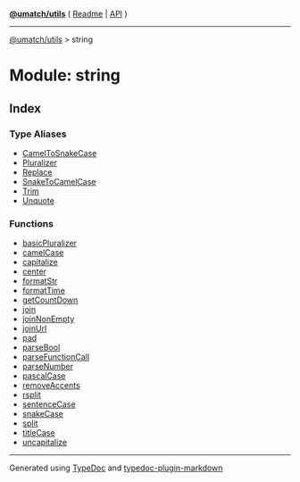 [**@umatch/utils**](../README.md) ( [Readme](../README.md) \| [API](../API.md) )

---

[@umatch/utils](../API.md) > string

# Module: string

## Index

### Type Aliases

- [CamelToSnakeCase](type-aliases/type-alias.CamelToSnakeCase.md)
- [Pluralizer](type-aliases/type-alias.Pluralizer.md)
- [Replace](type-aliases/type-alias.Replace.md)
- [SnakeToCamelCase](type-aliases/type-alias.SnakeToCamelCase.md)
- [Trim](type-aliases/type-alias.Trim.md)
- [Unquote](type-aliases/type-alias.Unquote.md)

### Functions

- [basicPluralizer](functions/function.basicPluralizer.md)
- [camelCase](functions/function.camelCase.md)
- [capitalize](functions/function.capitalize.md)
- [center](functions/function.center.md)
- [formatStr](functions/function.formatStr.md)
- [formatTime](functions/function.formatTime.md)
- [getCountDown](functions/function.getCountDown.md)
- [join](functions/function.join.md)
- [joinNonEmpty](functions/function.joinNonEmpty.md)
- [joinUrl](functions/function.joinUrl.md)
- [pad](functions/function.pad.md)
- [parseBool](functions/function.parseBool.md)
- [parseFunctionCall](functions/function.parseFunctionCall.md)
- [parseNumber](functions/function.parseNumber.md)
- [pascalCase](functions/function.pascalCase.md)
- [removeAccents](functions/function.removeAccents.md)
- [rsplit](functions/function.rsplit.md)
- [sentenceCase](functions/function.sentenceCase.md)
- [snakeCase](functions/function.snakeCase.md)
- [split](functions/function.split.md)
- [titleCase](functions/function.titleCase.md)
- [uncapitalize](functions/function.uncapitalize.md)

---

Generated using [TypeDoc](https://typedoc.org/) and [typedoc-plugin-markdown](https://www.npmjs.com/package/typedoc-plugin-markdown)
